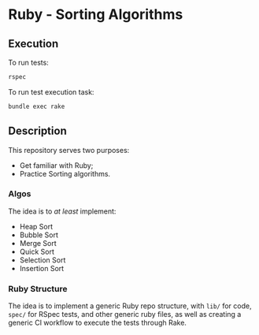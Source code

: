 # Ruby - Sorting Algorithms

## Execution

To run tests:
```bash
rspec
```

To run test execution task:
```bash
bundle exec rake
```

## Description

This repository serves two purposes:
- Get familiar with Ruby;
- Practice Sorting algorithms.

### Algos

The idea is to *at least* implement:
- Heap Sort
- Bubble Sort
- Merge Sort
- Quick Sort
- Selection Sort
- Insertion Sort

### Ruby Structure

The idea is to implement a generic Ruby repo structure, with `lib/` for code, `spec/` for RSpec tests, and other generic ruby files, as well as creating a generic CI workflow to execute the tests through Rake.
